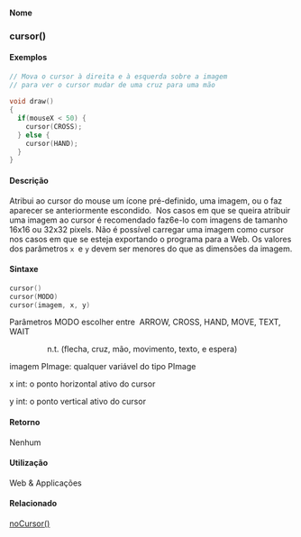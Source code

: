 
#### Nome
### cursor()

#### Exemplos

```pde
// Mova o cursor à direita e à esquerda sobre a imagem
// para ver o cursor mudar de uma cruz para uma mão
 
void draw() 
{ 
  if(mouseX < 50) { 
    cursor(CROSS); 
  } else { 
    cursor(HAND); 
  } 
} 

```



#### Descrição
Atribui ao cursor do mouse um ícone
pré-definido, uma imagem, ou o faz aparecer se anteriormente
escondido.  Nos casos em que se queira atribuir uma imagem ao
cursor é recomendado faz6e-lo com imagens de tamanho 16x16 ou
32x32 pixels. Não é possível carregar uma imagem
como cursor nos casos em que se esteja exportando o programa para a
Web. Os valores dos parâmetros `x `e `y` devem ser menores do que as dimensões da imagem.

#### Sintaxe
```pde
cursor()
cursor(MODO)
cursor(imagem, x, y)

```
Parâmetros
MODO
escolher entre  ARROW, CROSS, HAND, MOVE, TEXT, WAIT

                 n.t. (flecha, cruz, mão, movimento, texto, e espera)


imagem
PImage: qualquer variável do tipo PImage


x
int: o ponto horizontal ativo do cursor


y
int: o ponto vertical ativo do cursor



#### Retorno

	
Nenhum

#### Utilização

	
Web & Applicações

#### Relacionado
[noCursor()](noCursor_
)

